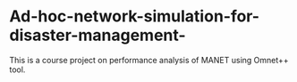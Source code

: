 # Ad-hoc-network-simulation-for-disaster-management-
This is a course project on performance analysis of MANET using Omnet++ tool.
